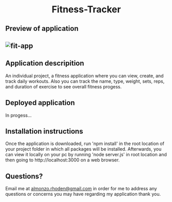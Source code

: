 <h1 align = "center" > Fitness-Tracker </h1>

<h2>Preview of application<h2>

![fit-app](https://user-images.githubusercontent.com/61447353/104115657-7a6bc580-52df-11eb-822b-2e6d903ad6bb.PNG)

<h2> Application descripition </h2>

An individual project, a fitness application where you can view, create, and track daily workouts. 
Also you can track the name, type, weight, sets, reps, and duration of exercise to see overall fitness progess.

<h2>Deployed application</h2>
In progess...

<h2>Installation instructions</h2>
Once the application is downloaded, run 'npm install' in the root location of your project folder in which all packages will be installed.
Afterwards, you can view it locally on your pc by running 'node server.js' in root location and then going to http://localhost:3000 on a web browser.

## Questions?
Email me at almonzo.rhoden@gmail.com in order for me to address any questions or concerns you may have regarding my application thank you.


